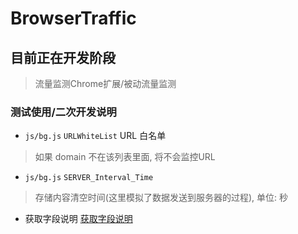 # BrowserTraffic
## 目前正在开发阶段
> 流量监测Chrome扩展/被动流量监测


### 测试使用/二次开发说明
+ `js/bg.js` `URLWhiteList` URL 白名单
> 如果 domain 不在该列表里面, 将不会监控URL

+ `js/bg.js` `SERVER_Interval_Time` 
> 存储内容清空时间(这里模拟了数据发送到服务器的过程), 单位: 秒

+ 获取字段说明
[获取字段说明](images/des_1.png)
